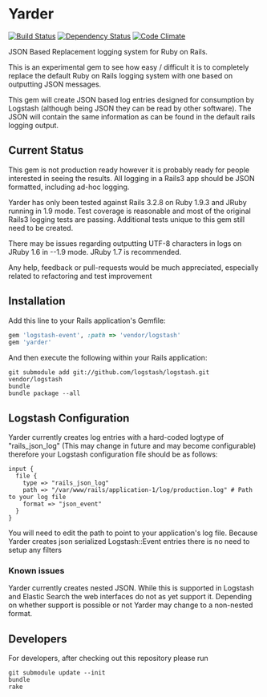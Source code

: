 # Yarder

[![Build Status](https://secure.travis-ci.org/rurounijones/yarder.png)](http://travis-ci.org/rurounijones/yarder)
[![Dependency Status](https://gemnasium.com/rurounijones/yarder.png)](https://gemnasium.com/rurounijones/yarder)
[![Code Climate](https://codeclimate.com/badge.png)](https://codeclimate.com/github/rurounijones/yarder)

JSON Based Replacement logging system for Ruby on Rails.

This is an experimental gem to see how easy / difficult it is to completely replace the default Ruby 
on Rails logging system with one based on outputting JSON messages.

This gem will create JSON based log entries designed for consumption by Logstash (although being 
JSON they can be read by other software). The JSON will contain the same information as can be found 
in the default rails logging output.

## Current Status

This gem is not production ready however it is probably ready for people interested in seeing the 
results. All logging in a Rails3 app should be JSON formatted, including ad-hoc logging.

Yarder has only been tested against Rails 3.2.8 on Ruby 1.9.3 and JRuby running in 1.9 mode. Test
coverage is reasonable and most of the original Rails3 logging tests are passing. Additional tests
unique to this gem still need to be created.

There may be issues regarding outputting UTF-8 characters in logs on JRuby 1.6 in --1.9 mode. JRuby
1.7 is recommended.

Any help, feedback or pull-requests would be much appreciated, especially related to refactoring and 
test improvement

## Installation

Add this line to your Rails application's Gemfile:

```ruby
gem 'logstash-event', :path => 'vendor/logstash'
gem 'yarder'
```

And then execute the following within your Rails application:

```
git submodule add git://github.com/logstash/logstash.git vendor/logstash
bundle
bundle package --all
```

## Logstash Configuration

Yarder currently creates log entries with a hard-coded logtype of "rails_json_log" (This may change 
in future and may become configurable) therefore your Logstash configuration file should be as 
follows:

```
input {
  file {
    type => "rails_json_log"
    path => "/var/www/rails/application-1/log/production.log" # Path to your log file
    format => "json_event"
  }
}
```

You will need to edit the path to point to your application's log file. Because Yarder creates json 
serialized Logstash::Event entries there is no need to setup any filters

### Known issues

Yarder currently creates nested JSON. While this is supported in Logstash and Elastic Search the web 
interfaces do not as yet support it. Depending on whether support is possible or not Yarder may 
change to a non-nested format.

## Developers

For developers, after checking out this repository please run

```text
git submodule update --init
bundle
rake
```
